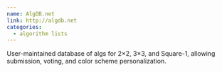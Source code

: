 ```yaml
---
name: AlgDB.net
link: http://algdb.net
categories:
  - algorithm lists
---
```


User-maintained database of algs for 2×2, 3×3, and Square-1, allowing submission, voting, and color scheme personalization.